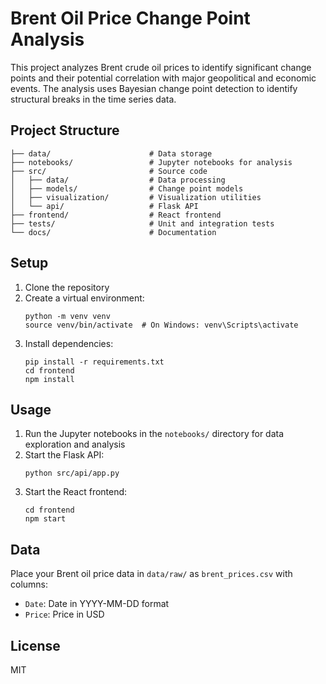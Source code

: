 # Brent Oil Price Change Point Analysis

This project analyzes Brent crude oil prices to identify significant change points and their potential correlation with major geopolitical and economic events. The analysis uses Bayesian change point detection to identify structural breaks in the time series data.

## Project Structure

```
├── data/                      # Data storage
├── notebooks/                 # Jupyter notebooks for analysis
├── src/                       # Source code
│   ├── data/                  # Data processing
│   ├── models/                # Change point models
│   ├── visualization/         # Visualization utilities
│   └── api/                   # Flask API
├── frontend/                  # React frontend
├── tests/                     # Unit and integration tests
└── docs/                      # Documentation
```

## Setup

1. Clone the repository
2. Create a virtual environment:
   ```
   python -m venv venv
   source venv/bin/activate  # On Windows: venv\Scripts\activate
   ```
3. Install dependencies:
   ```
   pip install -r requirements.txt
   cd frontend
   npm install
   ```

## Usage

1. Run the Jupyter notebooks in the `notebooks/` directory for data exploration and analysis
2. Start the Flask API:
   ```
   python src/api/app.py
   ```
3. Start the React frontend:
   ```
   cd frontend
   npm start
   ```

## Data

Place your Brent oil price data in `data/raw/` as `brent_prices.csv` with columns:
- `Date`: Date in YYYY-MM-DD format
- `Price`: Price in USD

## License

MIT
